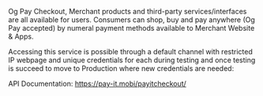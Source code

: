 Og Pay Checkout, Merchant products and third-party services/interfaces are all available for users. Consumers can shop, buy and pay anywhere (Og Pay accepted) by numeral payment methods available to Merchant Website & Apps.

Accessing this service is possible through a default channel with restricted IP webpage and unique credentials for each during testing and once testing is succeed to move to Production where new credentials are needed:

API Documentation: https://pay-it.mobi/payitcheckout/
